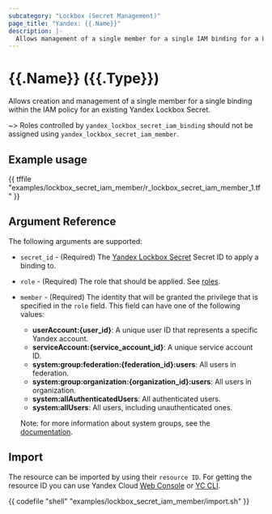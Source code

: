```yaml
---
subcategory: "Lockbox (Secret Management)"
page_title: "Yandex: {{.Name}}"
description: |-
  Allows management of a single member for a single IAM binding for a Lockbox Secret.
---
```


# {{.Name}} ({{.Type}})

Allows creation and management of a single member for a single binding within the IAM policy for an existing Yandex Lockbox Secret.

~> Roles controlled by `yandex_lockbox_secret_iam_binding` should not be assigned using `yandex_lockbox_secret_iam_member`.

## Example usage

{{ tffile "examples/lockbox_secret_iam_member/r_lockbox_secret_iam_member_1.tf" }}

## Argument Reference

The following arguments are supported:

* `secret_id` - (Required) The [Yandex Lockbox Secret](https://yandex.cloud/docs/lockbox/) Secret ID to apply a binding to.

* `role` - (Required) The role that should be applied. See [roles](https://yandex.cloud/docs/lockbox/security/).

* `member` - (Required) The identity that will be granted the privilege that is specified in the `role` field. This field can have one of the following values:
  * **userAccount:{user_id}**: A unique user ID that represents a specific Yandex account.
  * **serviceAccount:{service_account_id}**: A unique service account ID.
  * **system:group:federation:{federation_id}:users**: All users in federation.
  * **system:group:organization:{organization_id}:users**: All users in organization.
  * **system:allAuthenticatedUsers**: All authenticated users.
  * **system:allUsers**: All users, including unauthenticated ones.

  Note: for more information about system groups, see the [documentation](https://yandex.cloud/docs/iam/concepts/access-control/system-group).


## Import

The resource can be imported by using their `resource ID`. For getting the resource ID you can use Yandex Cloud [Web Console](https://console.yandex.cloud) or [YC CLI](https://yandex.cloud/docs/cli/quickstart).

{{ codefile "shell" "examples/lockbox_secret_iam_member/import.sh" }}
